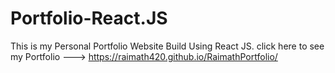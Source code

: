 # Portfolio-React.JS
This is my Personal Portfolio Website Build Using React JS.
click here to see my Portfolio  ---> https://raimath420.github.io/RaimathPortfolio/
